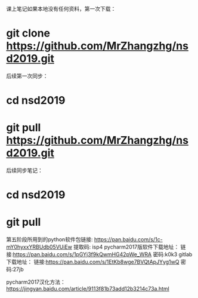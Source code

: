 课上笔记如果本地没有任何资料，第一次下载：
# git clone https://github.com/MrZhangzhg/nsd2019.git
后续第一次同步：
# cd nsd2019
# git pull https://github.com/MrZhangzhg/nsd2019.git
后续同步笔记：
# cd nsd2019
# git pull

第五阶段所用到的python软件包链接: 
https://pan.baidu.com/s/1c-mY0hyxxYRBUdb05VUiEw 提取码: isp4 
pycharm2017版软件下载地址：
链接:https://pan.baidu.com/s/1pGYj3f9kQwmHG42pWe_WRA  密码:k0k3
gitlab下载地址：
链接:https://pan.baidu.com/s/1EtKb8wge7BVQtApJYyg1wQ  密码:27jb

pycharm2017汉化方法：
https://jingyan.baidu.com/article/9113f81b73add12b3214c73a.html
